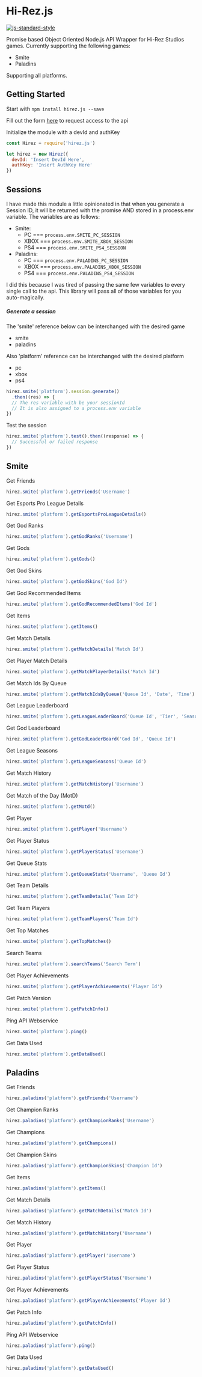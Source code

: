 # Hi-Rez.js
[![js-standard-style](https://img.shields.io/badge/code%20style-standard-brightgreen.svg?style=flat)](https://github.com/feross/standard)

Promise based Object Oriented Node.js API Wrapper for Hi-Rez Studios games. 
Currently supporting the following games:
+ Smite
+ Paladins

Supporting all platforms.

Getting Started
---------------
 
Start with
`npm install hirez.js --save`

Fill out the form [here](https://fs12.formsite.com/HiRez/form48/secure_index.html)
to request access to the api

Initialize the module with a devId and authKey

```javascript
const Hirez = require('hirez.js')

let hirez = new Hirez({
  devId: 'Insert DevId Here',
  authKey: 'Insert AuthKey Here'
})
```

Sessions
--------

I have made this module a little opinionated in that when you generate
a Session ID, it will be returned with the promise AND stored in a
process.env variable. The variables are as follows:
+ Smite:
  + PC === `process.env.SMITE_PC_SESSION`
  + XBOX === `process.env.SMITE_XBOX_SESSION`
  + PS4 === `process.env.SMITE_PS4_SESSION`
+ Paladins:
  + PC === `process.env.PALADINS_PC_SESSION`
  + XBOX === `process.env.PALADINS_XBOX_SESSION`
  + PS4 === `process.env.PALADINS_PS4_SESSION`

I did this because I was tired of passing the same few variables to every
single call to the api.  This library will pass all of those variables
for you auto-magically.

##### Generate a session

The 'smite' reference below can be interchanged with the desired game
+ smite
+ paladins

Also 'platform' reference can be interchanged with the desired platform
+ pc
+ xbox
+ ps4

```javascript
hirez.smite('platform').session.generate()
  .then((res) => {
  // The res variable with be your sessionId
  // It is also assigned to a process.env variable
})
```

Test the session
```javascript
hirez.smite('platform').test().then((response) => {
  // Successful or failed response
})
```

Smite
-----
Get Friends
```javascript
hirez.smite('platform').getFriends('Username')
```

Get Esports Pro League Details
```javascript
hirez.smite('platform').getEsportsProLeagueDetails()
```

Get God Ranks
```javascript
hirez.smite('platform').getGodRanks('Username')
```

Get Gods
```javascript
hirez.smite('platform').getGods()
```

Get God Skins
```javascript
hirez.smite('platform').getGodSkins('God Id')
```

Get God Recommended Items
```javascript
hirez.smite('platform').getGodRecommendedItems('God Id')
```

Get Items
```javascript
hirez.smite('platform').getItems()
```

Get Match Details
```javascript
hirez.smite('platform').getMatchDetails('Match Id')
```

Get Player Match Details
```javascript
hirez.smite('platform').getMatchPlayerDetails('Match Id')
```

Get Match Ids By Queue
```javascript
hirez.smite('platform').getMatchIdsByQueue('Queue Id', 'Date', 'Time')
```

Get League Leaderboard
```javascript
hirez.smite('platform').getLeagueLeaderBoard('Queue Id', 'Tier', 'Season')
```
Get God Leaderboard
```javascript
hirez.smite('platform').getGodLeaderBoard('God Id', 'Queue Id')
```

Get League Seasons
```javascript
hirez.smite('platform').getLeagueSeasons('Queue Id')
```

Get Match History
```javascript
hirez.smite('platform').getMatchHistory('Username')
```

Get Match of the Day (MotD)
```javascript
hirez.smite('platform').getMotd()
```

Get Player
```javascript
hirez.smite('platform').getPlayer('Username')
```

Get Player Status
```javascript
hirez.smite('platform').getPlayerStatus('Username')
```

Get Queue Stats
```javascript
hirez.smite('platform').getQueueStats('Username', 'Queue Id')
```

Get Team Details
```javascript
hirez.smite('platform').getTeamDetails('Team Id')
```

Get Team Players
```javascript
hirez.smite('platform').getTeamPlayers('Team Id')
```

Get Top Matches
```javascript
hirez.smite('platform').getTopMatches()
```

Search Teams
```javascript
hirez.smite('platform').searchTeams('Search Term')
```

Get Player Achievements
```javascript
hirez.smite('platform').getPlayerAchievements('Player Id')
```

Get Patch Version
```javascript
hirez.smite('platform').getPatchInfo()
```

Ping API Webservice
```javascript
hirez.smite('platform').ping()
```

Get Data Used
```javascript
hirez.smite('platform').getDataUsed()
```

Paladins
--------

Get Friends
```javascript
hirez.paladins('platform').getFriends('Username')
```

Get Champion Ranks
```javascript
hirez.paladins('platform').getChampionRanks('Username')
```

Get Champions
```javascript
hirez.paladins('platform').getChampions()
```

Get Champion Skins
```javascript
hirez.paladins('platform').getChampionSkins('Champion Id')
```

Get Items
```javascript
hirez.paladins('platform').getItems()
```

Get Match Details
```javascript
hirez.paladins('platform').getMatchDetails('Match Id')
```

Get Match History
```javascript
hirez.paladins('platform').getMatchHistory('Username')
```

Get Player
```javascript
hirez.paladins('platform').getPlayer('Username')
```

Get Player Status
```javascript
hirez.paladins('platform').getPlayerStatus('Username')
```

Get Player Achievements
```javascript
hirez.paladins('platform').getPlayerAchievements('Player Id')
```

Get Patch Info
```javascript
hirez.paladins('platform').getPatchInfo()
```

Ping API Webservice
```javascript
hirez.paladins('platform').ping()
```

Get Data Used
```javascript
hirez.paladins('platform').getDataUsed()
```

